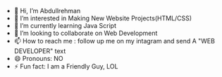 - 👋 Hi, I’m Abdullrehman
- 👀 I’m interested in Making New Website Projects(HTML/CSS)
- 🌱 I’m currently learning Java Script
- 💞️ I’m looking to collaborate on Web Development 
- 📫 How to reach me : follow up me on my intagram and send A "WEB DEVELOPER" text
- 😄 Pronouns: NO
- ⚡ Fun fact: I am a Friendly Guy, LOL

<!---
Abdullrehman18/Abdullrehman18 is a ✨ special ✨ repository because its `README.md` (this file) appears on your GitHub profile.
You can click the Preview link to take a look at your changes.
--->
